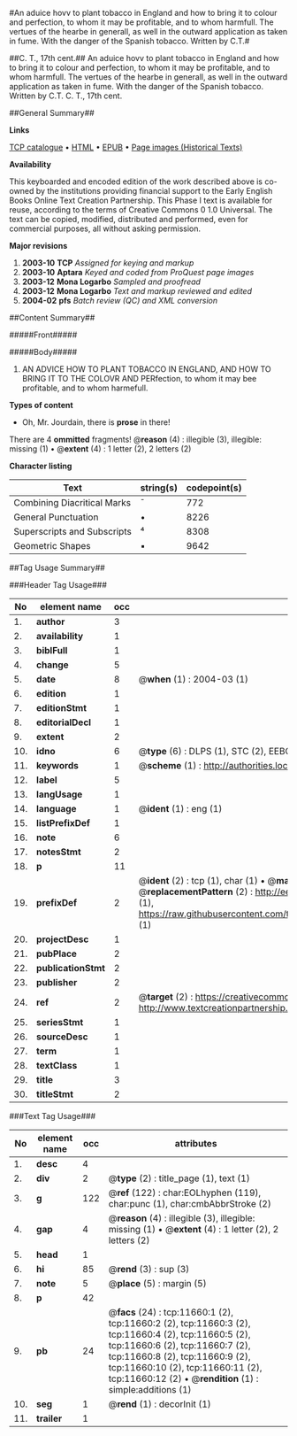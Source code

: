 #An aduice hovv to plant tobacco in England and how to bring it to colour and perfection, to whom it may be profitable, and to whom harmfull. The vertues of the hearbe in generall, as well in the outward application as taken in fume. With the danger of the Spanish tobacco. Written by C.T.#

##C. T., 17th cent.##
An aduice hovv to plant tobacco in England and how to bring it to colour and perfection, to whom it may be profitable, and to whom harmfull. The vertues of the hearbe in generall, as well in the outward application as taken in fume. With the danger of the Spanish tobacco. Written by C.T.
C. T., 17th cent.

##General Summary##

**Links**

[TCP catalogue](http://www.ota.ox.ac.uk/tcp/)  • 
[HTML](http://tei.it.ox.ac.uk/tcp/Texts-HTML/free/A13/A13306.html)  • 
[EPUB](http://tei.it.ox.ac.uk/tcp/Texts-EPUB/free/A13/A13306.epub) • 
[Page images (Historical Texts)](https://data.historicaltexts.jisc.ac.uk/view?pubId=eebo-99846675e&pageId=eebo-99846675e-11660-1)

**Availability**

This keyboarded and encoded edition of the
	       work described above is co-owned by the institutions
	       providing financial support to the Early English Books
	       Online Text Creation Partnership. This Phase I text is
	       available for reuse, according to the terms of Creative
	       Commons 0 1.0 Universal. The text can be copied,
	       modified, distributed and performed, even for
	       commercial purposes, all without asking permission.

**Major revisions**

1. __2003-10__ __TCP__ *Assigned for keying and markup*
1. __2003-10__ __Aptara__ *Keyed and coded from ProQuest page images*
1. __2003-12__ __Mona Logarbo__ *Sampled and proofread*
1. __2003-12__ __Mona Logarbo__ *Text and markup reviewed and edited*
1. __2004-02__ __pfs__ *Batch review (QC) and XML conversion*

##Content Summary##

#####Front#####

#####Body#####

1. AN ADVICE
HOW TO PLANT
TOBACCO IN ENGLAND,
AND HOW TO BRING
IT TO THE COLOVR AND PERfection,
to whom it may bee
profitable, and to whom
harmefull.

**Types of content**

  * Oh, Mr. Jourdain, there is **prose** in there!

There are 4 **ommitted** fragments! 
 @__reason__ (4) : illegible (3), illegible: missing (1)  •  @__extent__ (4) : 1 letter (2), 2 letters (2)

**Character listing**


|Text|string(s)|codepoint(s)|
|---|---|---|
|Combining             Diacritical Marks|̄|772|
|General Punctuation|•|8226|
|Superscripts             and Subscripts|⁴|8308|
|Geometric Shapes|▪|9642|

##Tag Usage Summary##

###Header Tag Usage###

|No|element name|occ|attributes|
|---|---|---|---|
|1.|__author__|3||
|2.|__availability__|1||
|3.|__biblFull__|1||
|4.|__change__|5||
|5.|__date__|8| @__when__ (1) : 2004-03 (1)|
|6.|__edition__|1||
|7.|__editionStmt__|1||
|8.|__editorialDecl__|1||
|9.|__extent__|2||
|10.|__idno__|6| @__type__ (6) : DLPS (1), STC (2), EEBO-CITATION (1), PROQUEST (1), VID (1)|
|11.|__keywords__|1| @__scheme__ (1) : http://authorities.loc.gov/ (1)|
|12.|__label__|5||
|13.|__langUsage__|1||
|14.|__language__|1| @__ident__ (1) : eng (1)|
|15.|__listPrefixDef__|1||
|16.|__note__|6||
|17.|__notesStmt__|2||
|18.|__p__|11||
|19.|__prefixDef__|2| @__ident__ (2) : tcp (1), char (1)  •  @__matchPattern__ (2) : ([0-9\-]+):([0-9IVX]+) (1), (.+) (1)  •  @__replacementPattern__ (2) : http://eebo.chadwyck.com/downloadtiff?vid=$1&page=$2 (1), https://raw.githubusercontent.com/textcreationpartnership/Texts/master/tcpchars.xml#$1 (1)|
|20.|__projectDesc__|1||
|21.|__pubPlace__|2||
|22.|__publicationStmt__|2||
|23.|__publisher__|2||
|24.|__ref__|2| @__target__ (2) : https://creativecommons.org/publicdomain/zero/1.0/ (1), http://www.textcreationpartnership.org/docs/. (1)|
|25.|__seriesStmt__|1||
|26.|__sourceDesc__|1||
|27.|__term__|1||
|28.|__textClass__|1||
|29.|__title__|3||
|30.|__titleStmt__|2||


###Text Tag Usage###

|No|element name|occ|attributes|
|---|---|---|---|
|1.|__desc__|4||
|2.|__div__|2| @__type__ (2) : title_page (1), text (1)|
|3.|__g__|122| @__ref__ (122) : char:EOLhyphen (119), char:punc (1), char:cmbAbbrStroke (2)|
|4.|__gap__|4| @__reason__ (4) : illegible (3), illegible: missing (1)  •  @__extent__ (4) : 1 letter (2), 2 letters (2)|
|5.|__head__|1||
|6.|__hi__|85| @__rend__ (3) : sup (3)|
|7.|__note__|5| @__place__ (5) : margin (5)|
|8.|__p__|42||
|9.|__pb__|24| @__facs__ (24) : tcp:11660:1 (2), tcp:11660:2 (2), tcp:11660:3 (2), tcp:11660:4 (2), tcp:11660:5 (2), tcp:11660:6 (2), tcp:11660:7 (2), tcp:11660:8 (2), tcp:11660:9 (2), tcp:11660:10 (2), tcp:11660:11 (2), tcp:11660:12 (2)  •  @__rendition__ (1) : simple:additions (1)|
|10.|__seg__|1| @__rend__ (1) : decorInit (1)|
|11.|__trailer__|1||
